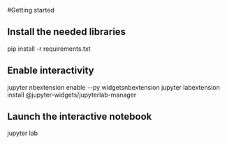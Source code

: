 #Getting started
## Install the needed libraries
pip install -r requirements.txt
## Enable interactivity
jupyter nbextension enable --py widgetsnbextension
jupyter labextension install @jupyter-widgets/jupyterlab-manager
## Launch the interactive notebook
jupyter lab
